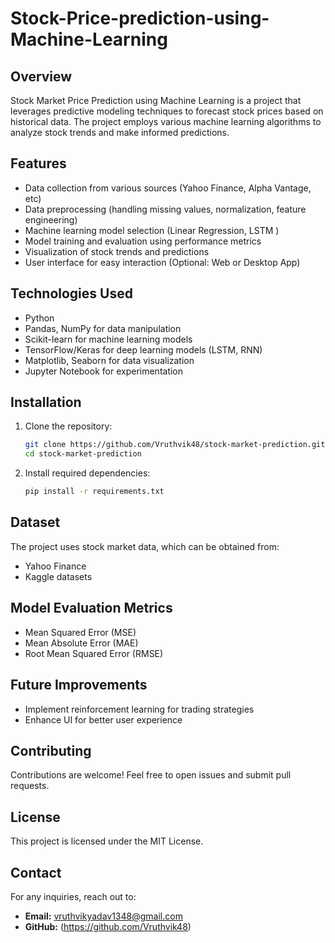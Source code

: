 ﻿# Stock-Price-prediction-using-Machine-Learning
## Overview
Stock Market Price Prediction using Machine Learning is a project that leverages predictive modeling techniques to forecast stock prices based on historical data. The project employs various machine learning algorithms to analyze stock trends and make informed predictions.

## Features
- Data collection from various sources (Yahoo Finance, Alpha Vantage, etc)
- Data preprocessing (handling missing values, normalization, feature engineering)
- Machine learning model selection (Linear Regression, LSTM )
- Model training and evaluation using performance metrics
- Visualization of stock trends and predictions
- User interface for easy interaction (Optional: Web or Desktop App)

## Technologies Used
- Python
- Pandas, NumPy for data manipulation
- Scikit-learn for machine learning models
- TensorFlow/Keras for deep learning models (LSTM, RNN)
- Matplotlib, Seaborn for data visualization
- Jupyter Notebook for experimentation

## Installation
1. Clone the repository:
   ```sh
   git clone https://github.com/Vruthvik48/stock-market-prediction.git
   cd stock-market-prediction
   ```
2. Install required dependencies:
   ```sh
   pip install -r requirements.txt
   ```


## Dataset
The project uses stock market data, which can be obtained from:
- Yahoo Finance
- Kaggle datasets

## Model Evaluation Metrics
- Mean Squared Error (MSE)
- Mean Absolute Error (MAE)
- Root Mean Squared Error (RMSE)

## Future Improvements
- Implement reinforcement learning for trading strategies
- Enhance UI for better user experience

## Contributing
Contributions are welcome! Feel free to open issues and submit pull requests.

## License
This project is licensed under the MIT License.

## Contact
For any inquiries, reach out to:
- **Email:** vruthvikyadav1348@gmail.com
- **GitHub:** (https://github.com/Vruthvik48)
